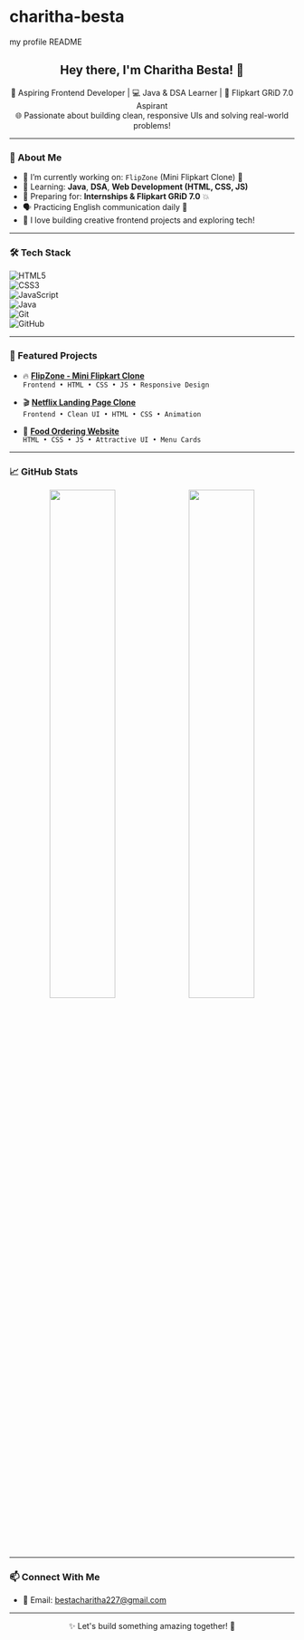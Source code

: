 # charitha-besta
my profile README
<h2 align="center">Hey there, I'm Charitha Besta! 👋</h2>

<p align="center">
  🌸 Aspiring Frontend Developer | 💻 Java & DSA Learner | 🎯 Flipkart GRiD 7.0 Aspirant <br/>
  🌐 Passionate about building clean, responsive UIs and solving real-world problems!
</p>

---

### 🚀 About Me

- 🔭 I’m currently working on: `FlipZone` (Mini Flipkart Clone) 🛒  
- 🌱 Learning: **Java**, **DSA**, **Web Development (HTML, CSS, JS)**  
- 🧠 Preparing for: **Internships & Flipkart GRiD 7.0** 💥  
- 🗣️ Practicing English communication daily 💬  
- 📝 I love building creative frontend projects and exploring tech!

---

### 🛠️ Tech Stack

![HTML5](https://img.shields.io/badge/HTML5-E34F26?style=for-the-badge&logo=html5&logoColor=white)  
![CSS3](https://img.shields.io/badge/CSS3-1572B6?style=for-the-badge&logo=css3&logoColor=white)  
![JavaScript](https://img.shields.io/badge/JavaScript-yellow?style=for-the-badge&logo=javascript&logoColor=black)  
![Java](https://img.shields.io/badge/Java-ED8B00?style=for-the-badge&logo=openjdk&logoColor=white)  
![Git](https://img.shields.io/badge/Git-F05032?style=for-the-badge&logo=git&logoColor=white)  
![GitHub](https://img.shields.io/badge/GitHub-000?style=for-the-badge&logo=github)

---

### 📌 Featured Projects

- 🔥 **[FlipZone - Mini Flipkart Clone](https://charitha277.github.io/flipkart-clone/)**  
  `Frontend • HTML • CSS • JS • Responsive Design`

- 🎬 **[Netflix Landing Page Clone](https://charitha277.github.io/netflix-clone/)**  
  `Frontend • Clean UI • HTML • CSS • Animation`

- 🍕 **[Food Ordering Website](https://charitha277.github.io/food-ordering-website/)**  
  `HTML • CSS • JS • Attractive UI • Menu Cards`

---

### 📈 GitHub Stats

<p align="center">
  <img src="https://github-readme-stats.vercel.app/api?username=charitha277&show_icons=true&theme=tokyonight" width="48%" />
  <img src="https://github-readme-stats.vercel.app/api/top-langs/?username=charitha277&layout=compact&theme=tokyonight" width="48%" />
</p>

---

### 📫 Connect With Me

- 📧 Email: bestacharitha227@gmail.com

---

<p align="center">✨ Let's build something amazing together! 💖</p>
